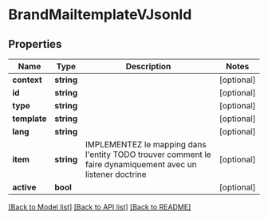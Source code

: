 # BrandMailtemplateVJsonld

## Properties
Name | Type | Description | Notes
------------ | ------------- | ------------- | -------------
**context** | **string** |  | [optional] 
**id** | **string** |  | [optional] 
**type** | **string** |  | [optional] 
**template** | **string** |  | [optional] 
**lang** | **string** |  | [optional] 
**item** | **string** | IMPLEMENTEZ le mapping dans l&#x27;entity TODO trouver comment le faire dynamiquement avec un listener doctrine | [optional] 
**active** | **bool** |  | [optional] 

[[Back to Model list]](../../README.md#documentation-for-models) [[Back to API list]](../../README.md#documentation-for-api-endpoints) [[Back to README]](../../README.md)

